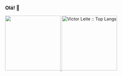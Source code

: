 ### Olá!  👋

<div>
 <a href= "https://github.com/mslvictor/">   
   <img height="180cm" src="https://github-readme-stats.vercel.app/api?username=MsLVictor&show_icons=true&theme=radical" />
   <img height="180cm" src="https://github-readme-stats.vercel.app/api/top-langs/?username=MsLVictor&langs_count=6&theme=radical&layout=compact&" alt="Victor Leite :: Top Langs" />
  </a>
</div>
